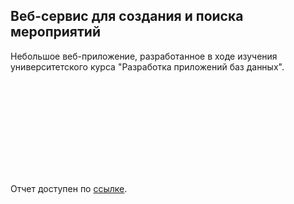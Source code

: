 ## Веб-сервис для создания и поиска мероприятий

Небольшое веб-приложение, разработанное в ходе изучения университетского курса "Разработка приложений баз данных".

<object data="https://github.com/reemake/rpbd/blob/master/progress_report.pdf" width="700px" height="700px">
    <embed src="https://github.com/reemake/rpbd/blob/master/progress_report.pdf">
        <p>Отчет доступен по <a href="https://github.com/reemake/rpbd/blob/master/progress_report.pdf">ссылке</a>.</p>
    </embed>
</object>
